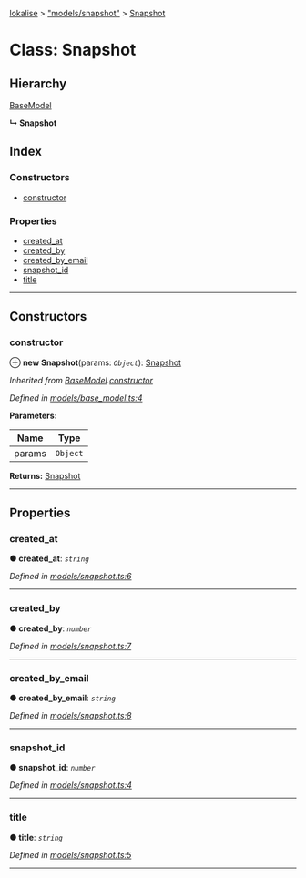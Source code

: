 [lokalise](../README.md) > ["models/snapshot"](../modules/_models_snapshot_.md) > [Snapshot](../classes/_models_snapshot_.snapshot.md)

# Class: Snapshot

## Hierarchy

 [BaseModel](_models_base_model_.basemodel.md)

**↳ Snapshot**

## Index

### Constructors

* [constructor](_models_snapshot_.snapshot.md#constructor)

### Properties

* [created_at](_models_snapshot_.snapshot.md#created_at)
* [created_by](_models_snapshot_.snapshot.md#created_by)
* [created_by_email](_models_snapshot_.snapshot.md#created_by_email)
* [snapshot_id](_models_snapshot_.snapshot.md#snapshot_id)
* [title](_models_snapshot_.snapshot.md#title)

---

## Constructors

<a id="constructor"></a>

###  constructor

⊕ **new Snapshot**(params: *`Object`*): [Snapshot](_models_snapshot_.snapshot.md)

*Inherited from [BaseModel](_models_base_model_.basemodel.md).[constructor](_models_base_model_.basemodel.md#constructor)*

*Defined in [models/base_model.ts:4](https://github.com/lokalise/node-lokalise-api/blob/324e932/src/models/base_model.ts#L4)*

**Parameters:**

| Name | Type |
| ------ | ------ |
| params | `Object` |

**Returns:** [Snapshot](_models_snapshot_.snapshot.md)

___

## Properties

<a id="created_at"></a>

###  created_at

**● created_at**: *`string`*

*Defined in [models/snapshot.ts:6](https://github.com/lokalise/node-lokalise-api/blob/324e932/src/models/snapshot.ts#L6)*

___
<a id="created_by"></a>

###  created_by

**● created_by**: *`number`*

*Defined in [models/snapshot.ts:7](https://github.com/lokalise/node-lokalise-api/blob/324e932/src/models/snapshot.ts#L7)*

___
<a id="created_by_email"></a>

###  created_by_email

**● created_by_email**: *`string`*

*Defined in [models/snapshot.ts:8](https://github.com/lokalise/node-lokalise-api/blob/324e932/src/models/snapshot.ts#L8)*

___
<a id="snapshot_id"></a>

###  snapshot_id

**● snapshot_id**: *`number`*

*Defined in [models/snapshot.ts:4](https://github.com/lokalise/node-lokalise-api/blob/324e932/src/models/snapshot.ts#L4)*

___
<a id="title"></a>

###  title

**● title**: *`string`*

*Defined in [models/snapshot.ts:5](https://github.com/lokalise/node-lokalise-api/blob/324e932/src/models/snapshot.ts#L5)*

___

